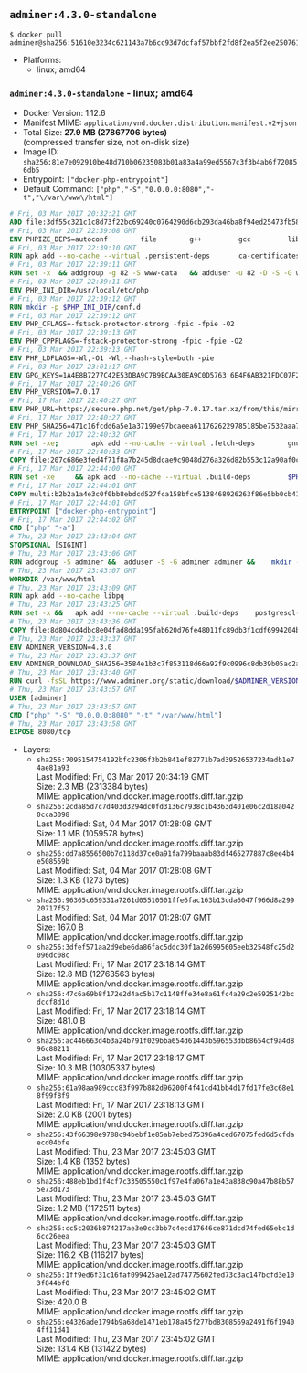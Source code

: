 ## `adminer:4.3.0-standalone`

```console
$ docker pull adminer@sha256:51610e3234c621143a7b6cc93d7dcfaf57bbf2fd8f2ea5f2ee2507618795820c
```

-	Platforms:
	-	linux; amd64

### `adminer:4.3.0-standalone` - linux; amd64

-	Docker Version: 1.12.6
-	Manifest MIME: `application/vnd.docker.distribution.manifest.v2+json`
-	Total Size: **27.9 MB (27867706 bytes)**  
	(compressed transfer size, not on-disk size)
-	Image ID: `sha256:81e7e092910be48d710b06235083b01a83a4a99ed5567c3f3b4ab6f720856db5`
-	Entrypoint: `["docker-php-entrypoint"]`
-	Default Command: `["php","-S","0.0.0.0:8080","-t","\/var\/www\/html"]`

```dockerfile
# Fri, 03 Mar 2017 20:32:21 GMT
ADD file:3df55c321c1c8d73f22bc69240c0764290d6cb293da46ba8f94ed25473fb5853 in / 
# Fri, 03 Mar 2017 22:39:08 GMT
ENV PHPIZE_DEPS=autoconf 		file 		g++ 		gcc 		libc-dev 		make 		pkgconf 		re2c
# Fri, 03 Mar 2017 22:39:10 GMT
RUN apk add --no-cache --virtual .persistent-deps 		ca-certificates 		curl 		tar 		xz
# Fri, 03 Mar 2017 22:39:11 GMT
RUN set -x 	&& addgroup -g 82 -S www-data 	&& adduser -u 82 -D -S -G www-data www-data
# Fri, 03 Mar 2017 22:39:11 GMT
ENV PHP_INI_DIR=/usr/local/etc/php
# Fri, 03 Mar 2017 22:39:12 GMT
RUN mkdir -p $PHP_INI_DIR/conf.d
# Fri, 03 Mar 2017 22:39:12 GMT
ENV PHP_CFLAGS=-fstack-protector-strong -fpic -fpie -O2
# Fri, 03 Mar 2017 22:39:13 GMT
ENV PHP_CPPFLAGS=-fstack-protector-strong -fpic -fpie -O2
# Fri, 03 Mar 2017 22:39:13 GMT
ENV PHP_LDFLAGS=-Wl,-O1 -Wl,--hash-style=both -pie
# Fri, 03 Mar 2017 23:01:17 GMT
ENV GPG_KEYS=1A4E8B7277C42E53DBA9C7B9BCAA30EA9C0D5763 6E4F6AB321FDC07F2C332E3AC2BF0BC433CFC8B3
# Fri, 17 Mar 2017 22:40:26 GMT
ENV PHP_VERSION=7.0.17
# Fri, 17 Mar 2017 22:40:27 GMT
ENV PHP_URL=https://secure.php.net/get/php-7.0.17.tar.xz/from/this/mirror PHP_ASC_URL=https://secure.php.net/get/php-7.0.17.tar.xz.asc/from/this/mirror
# Fri, 17 Mar 2017 22:40:27 GMT
ENV PHP_SHA256=471c16fcdd6a5e1a37199e97bcaeea6117626229785185be7532aaa7c6ee04be PHP_MD5=549df69a7a3c79d49fcafe2097579d9e
# Fri, 17 Mar 2017 22:40:32 GMT
RUN set -xe; 		apk add --no-cache --virtual .fetch-deps 		gnupg 		openssl 	; 		mkdir -p /usr/src; 	cd /usr/src; 		wget -O php.tar.xz "$PHP_URL"; 		if [ -n "$PHP_SHA256" ]; then 		echo "$PHP_SHA256 *php.tar.xz" | sha256sum -c -; 	fi; 	if [ -n "$PHP_MD5" ]; then 		echo "$PHP_MD5 *php.tar.xz" | md5sum -c -; 	fi; 		if [ -n "$PHP_ASC_URL" ]; then 		wget -O php.tar.xz.asc "$PHP_ASC_URL"; 		export GNUPGHOME="$(mktemp -d)"; 		for key in $GPG_KEYS; do 			gpg --keyserver ha.pool.sks-keyservers.net --recv-keys "$key"; 		done; 		gpg --batch --verify php.tar.xz.asc php.tar.xz; 		rm -r "$GNUPGHOME"; 	fi; 		apk del .fetch-deps
# Fri, 17 Mar 2017 22:40:33 GMT
COPY file:207c686e3fed4f71f8a7b245d8dcae9c9048d276a326d82b553c12a90af0c0ca in /usr/local/bin/ 
# Fri, 17 Mar 2017 22:44:00 GMT
RUN set -xe 	&& apk add --no-cache --virtual .build-deps 		$PHPIZE_DEPS 		curl-dev 		libedit-dev 		libxml2-dev 		openssl-dev 		sqlite-dev 		&& export CFLAGS="$PHP_CFLAGS" 		CPPFLAGS="$PHP_CPPFLAGS" 		LDFLAGS="$PHP_LDFLAGS" 	&& docker-php-source extract 	&& cd /usr/src/php 	&& ./configure 		--with-config-file-path="$PHP_INI_DIR" 		--with-config-file-scan-dir="$PHP_INI_DIR/conf.d" 				--disable-cgi 				--enable-ftp 		--enable-mbstring 		--enable-mysqlnd 				--with-curl 		--with-libedit 		--with-openssl 		--with-zlib 				$PHP_EXTRA_CONFIGURE_ARGS 	&& make -j "$(getconf _NPROCESSORS_ONLN)" 	&& make install 	&& { find /usr/local/bin /usr/local/sbin -type f -perm +0111 -exec strip --strip-all '{}' + || true; } 	&& make clean 	&& docker-php-source delete 		&& runDeps="$( 		scanelf --needed --nobanner --recursive /usr/local 			| awk '{ gsub(/,/, "\nso:", $2); print "so:" $2 }' 			| sort -u 			| xargs -r apk info --installed 			| sort -u 	)" 	&& apk add --no-cache --virtual .php-rundeps $runDeps 		&& apk del .build-deps
# Fri, 17 Mar 2017 22:44:01 GMT
COPY multi:b2b2a1a4e3c0f0bb8ebdcd527fca158bfce5138468926263f86e5bb0cb41970f in /usr/local/bin/ 
# Fri, 17 Mar 2017 22:44:01 GMT
ENTRYPOINT ["docker-php-entrypoint"]
# Fri, 17 Mar 2017 22:44:02 GMT
CMD ["php" "-a"]
# Thu, 23 Mar 2017 23:43:04 GMT
STOPSIGNAL [SIGINT]
# Thu, 23 Mar 2017 23:43:06 GMT
RUN addgroup -S adminer &&	adduser -S -G adminer adminer &&	mkdir -p /var/www/html
# Thu, 23 Mar 2017 23:43:07 GMT
WORKDIR /var/www/html
# Thu, 23 Mar 2017 23:43:09 GMT
RUN apk add --no-cache libpq
# Thu, 23 Mar 2017 23:43:25 GMT
RUN set -x &&	apk add --no-cache --virtual .build-deps 	postgresql-dev 	sqlite-dev &&	docker-php-ext-install pdo_mysql pdo_pgsql pdo_sqlite &&	apk del .build-deps
# Thu, 23 Mar 2017 23:43:36 GMT
COPY file:8d804cd4dbc8e04fad8dda195fab620d76fe48011fc89db3f1cdf6994204b0f7 in . 
# Thu, 23 Mar 2017 23:43:37 GMT
ENV ADMINER_VERSION=4.3.0
# Thu, 23 Mar 2017 23:43:37 GMT
ENV ADMINER_DOWNLOAD_SHA256=3584e1b3c7f853118d66a92f9c0996c8db39b05ac2a2b2623ff1676ec09bc08e
# Thu, 23 Mar 2017 23:43:40 GMT
RUN curl -fsSL https://www.adminer.org/static/download/$ADMINER_VERSION/adminer-$ADMINER_VERSION-en.php -o adminer.php &&	echo "$ADMINER_DOWNLOAD_SHA256  adminer.php" |sha256sum -c -
# Thu, 23 Mar 2017 23:43:57 GMT
USER [adminer]
# Thu, 23 Mar 2017 23:43:57 GMT
CMD ["php" "-S" "0.0.0.0:8080" "-t" "/var/www/html"]
# Thu, 23 Mar 2017 23:43:58 GMT
EXPOSE 8080/tcp
```

-	Layers:
	-	`sha256:7095154754192bfc2306f3b2b841ef82771b7ad39526537234adb1e74ae81a93`  
		Last Modified: Fri, 03 Mar 2017 20:34:19 GMT  
		Size: 2.3 MB (2313384 bytes)  
		MIME: application/vnd.docker.image.rootfs.diff.tar.gzip
	-	`sha256:2cda85d7c7d403d3294dc0fd3136c7938c1b4363d401e06c2d18a0420cca3098`  
		Last Modified: Sat, 04 Mar 2017 01:28:08 GMT  
		Size: 1.1 MB (1059578 bytes)  
		MIME: application/vnd.docker.image.rootfs.diff.tar.gzip
	-	`sha256:dd7a8556500b7d118d37ce0a91fa799baaab83df465277887c8ee4b4e508559b`  
		Last Modified: Sat, 04 Mar 2017 01:28:08 GMT  
		Size: 1.3 KB (1273 bytes)  
		MIME: application/vnd.docker.image.rootfs.diff.tar.gzip
	-	`sha256:96365c659331a7261d05510501ffe6fac163b13cda6047f966d8a29920717f52`  
		Last Modified: Sat, 04 Mar 2017 01:28:07 GMT  
		Size: 167.0 B  
		MIME: application/vnd.docker.image.rootfs.diff.tar.gzip
	-	`sha256:3dfef571aa2d9ebe6da86fac5ddc30f1a2d6995605eeb32548fc25d2096dc08c`  
		Last Modified: Fri, 17 Mar 2017 23:18:14 GMT  
		Size: 12.8 MB (12763563 bytes)  
		MIME: application/vnd.docker.image.rootfs.diff.tar.gzip
	-	`sha256:47c6a69b8f172e2d4ac5b17c1148ffe34e8a61fc4a29c2e5925142bcdccf8d1d`  
		Last Modified: Fri, 17 Mar 2017 23:18:14 GMT  
		Size: 481.0 B  
		MIME: application/vnd.docker.image.rootfs.diff.tar.gzip
	-	`sha256:ac446663d4b3a24b791f029bba654d61443b596553dbb8654cf9a4d896c88211`  
		Last Modified: Fri, 17 Mar 2017 23:18:17 GMT  
		Size: 10.3 MB (10305337 bytes)  
		MIME: application/vnd.docker.image.rootfs.diff.tar.gzip
	-	`sha256:61a98aa989ccc83f997b882d96200f4f41cd41bb4d17fd17fe3c68e18f99f8f9`  
		Last Modified: Fri, 17 Mar 2017 23:18:13 GMT  
		Size: 2.0 KB (2001 bytes)  
		MIME: application/vnd.docker.image.rootfs.diff.tar.gzip
	-	`sha256:43f66398e9788c94bebf1e85ab7ebed75396a4ced67075fed6d5cfdaecd04bfe`  
		Last Modified: Thu, 23 Mar 2017 23:45:03 GMT  
		Size: 1.4 KB (1352 bytes)  
		MIME: application/vnd.docker.image.rootfs.diff.tar.gzip
	-	`sha256:488eb1bd1f4cf7c33505550c1f97e4fa067a1e43a838c90a47b88b575e73d173`  
		Last Modified: Thu, 23 Mar 2017 23:45:03 GMT  
		Size: 1.2 MB (1172511 bytes)  
		MIME: application/vnd.docker.image.rootfs.diff.tar.gzip
	-	`sha256:cc5c2036b874217ae3e0cc3bb7c4ecd17646ce871dcd74fed65ebc1d6cc26eea`  
		Last Modified: Thu, 23 Mar 2017 23:45:03 GMT  
		Size: 116.2 KB (116217 bytes)  
		MIME: application/vnd.docker.image.rootfs.diff.tar.gzip
	-	`sha256:1ff9ed6f31c16faf099425ae12ad74775602fed73c3ac147bcfd3e103f844bf0`  
		Last Modified: Thu, 23 Mar 2017 23:45:02 GMT  
		Size: 420.0 B  
		MIME: application/vnd.docker.image.rootfs.diff.tar.gzip
	-	`sha256:e4326ade1794b9a68de1471eb178a45f277bd8308569a2491f6f19404ff11d41`  
		Last Modified: Thu, 23 Mar 2017 23:45:02 GMT  
		Size: 131.4 KB (131422 bytes)  
		MIME: application/vnd.docker.image.rootfs.diff.tar.gzip
